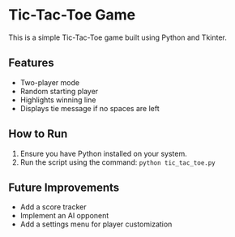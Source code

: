 # Tic-Tac-Toe Game

This is a simple Tic-Tac-Toe game built using Python and Tkinter.

## Features

- Two-player mode
- Random starting player
- Highlights winning line
- Displays tie message if no spaces are left

## How to Run

1. Ensure you have Python installed on your system.
2. Run the script using the command: `python tic_tac_toe.py`

## Future Improvements

- Add a score tracker
- Implement an AI opponent
- Add a settings menu for player customization
